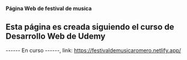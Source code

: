 #### Página Web de festival de musica
## Esta página es creada siguiendo el curso de Desarrollo Web de Udemy

------ En curso ------,
link: https://festivaldemusicaromero.netlify.app/
